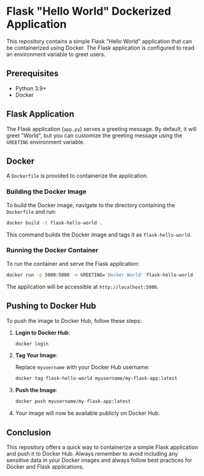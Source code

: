 

# Flask "Hello World" Dockerized Application

This repository contains a simple Flask "Hello World" application that can be containerized using Docker. The Flask application is configured to read an environment variable to greet users.

## Prerequisites

- Python 3.9+
- Docker

## Flask Application

The Flask application (`app.py`) serves a greeting message. By default, it will greet "World", but you can customize the greeting message using the `GREETING` environment variable.

## Docker

A `Dockerfile` is provided to containerize the application.

### Building the Docker Image

To build the Docker image, navigate to the directory containing the `Dockerfile` and run:

```bash
docker build -t flask-hello-world .
```

This command builds the Docker image and tags it as `flask-hello-world`.

### Running the Docker Container

To run the container and serve the Flask application:

```bash
docker run -p 5000:5000 -e GREETING='Docker World' flask-hello-world
```

The application will be accessible at `http://localhost:5000`.

## Pushing to Docker Hub

To push the image to Docker Hub, follow these steps:

1. **Login to Docker Hub**:
    ```bash
    docker login
    ```

2. **Tag Your Image**:

    Replace `myusername` with your Docker Hub username:

    ```bash
    docker tag flask-hello-world myusername/my-flask-app:latest
    ```

3. **Push the Image**:

    ```bash
    docker push myusername/my-flask-app:latest
    ```

4. Your image will now be available publicly on Docker Hub.

## Conclusion

This repository offers a quick way to containerize a simple Flask application and push it to Docker Hub. Always remember to avoid including any sensitive data in your Docker images and always follow best practices for Docker and Flask applications.
